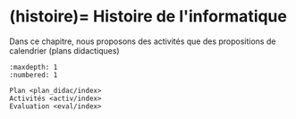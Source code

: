 (histoire)=
Histoire de l'informatique
===========================

Dans ce chapitre, nous proposons des activités que des propositions de calendrier (plans didactiques)

```{toctree}
:maxdepth: 1
:numbered: 1

Plan <plan_didac/index>
Activités <activ/index>
Evaluation <eval/index>
```

